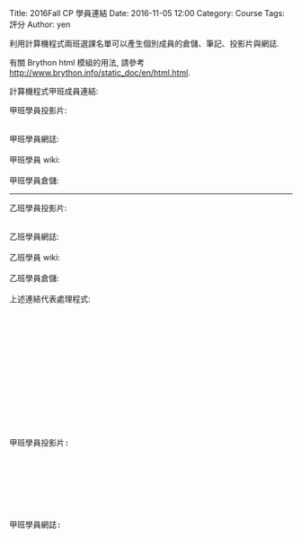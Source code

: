 Title: 2016Fall CP 學員連結
Date: 2016-11-05 12:00
Category: Course
Tags: 評分
Author: yen

利用計算機程式兩班選課名單可以產生個別成員的倉儲、筆記、投影片與網誌.

<!-- PELICAN_END_SUMMARY -->

有關 Brython html 模組的用法, 請參考 <a href="http://www.brython.info/static_doc/en/html.html">http://www.brython.info/static_doc/en/html.html</a>.

計算機程式甲班成員連結:

<!-- 導入 Brython 標準程式庫 -->
<script type="text/javascript" src="https://cdn.rawgit.com/brython-dev/brython/3.2.9/www/src/brython_dist.js">
</script>

<!-- 啟動 Brython -->
<script>
window.onload=function(){
brython(1);
}
</script>

<!-- 以下利用 Brython 程式執行檔案讀取與比對流程 -->
<!-- 假如需要用圖型表示數字, 則利用 canvas 繪圖 -->
<!-- <canvas id="plotarea" width="600" height="400"></canvas> -->

甲班學員投影片:

<div id="container1"></div>

<script type="text/python3" id="script1">
from browser import document, html
container1 = document['container1']
adata = open("./../users/a.txt").read()
alist = adata.splitlines()
n = 0
for stud_num in alist:
    if stud_num == "40523148":
        mlink = html.A(stud_num, href="http://ss"+str(stud_num)+".github.io/2016fallcp_hw")
    else:
        mlink = html.A(stud_num, href="http://s"+str(stud_num)+".github.io/2016fallcp_hw")
    mlink += " | "
    n = n +1
    if n%8 == 0:
        mlink += html.BR()
    container1 <= mlink
</script>

<br />
甲班學員網誌:

<div id="container2"></div>

<script type="text/python3" id="script2">
from browser import document, html
#from script1 import alist
adata = open("./../users/a.txt").read()
alist = adata.splitlines()
container2 = document['container2']
n = 0
for stud_num in alist:
    if stud_num == "40523148":
        mlink = html.A(stud_num, href="http://ss"+str(stud_num)+".github.io/2016fallcp_hw/blog")
    else:
        mlink = html.A(stud_num, href="http://s"+str(stud_num)+".github.io/2016fallcp_hw/blog")
    mlink += " | "
    n = n +1
    if n%8 == 0:
        mlink += html.BR()
    container2 <= mlink
</script>

<br />
甲班學員 wiki:

<div id="container3"></div>

<script type="text/python3" id="script3">
from browser import document, html
#from script1 import alist
adata = open("./../users/a.txt").read()
alist = adata.splitlines()
container3 = document['container3']
n = 0
for stud_num in alist:
    if stud_num == "40523148":
        mlink = html.A(stud_num, href="http://github.com/ss"+str(stud_num)+"/2016fallcp_hw/wiki")
    else:
        mlink = html.A(stud_num, href="http://github.com/s"+str(stud_num)+"/2016fallcp_hw/wiki")
    mlink += " | "
    n = n +1
    if n%8 == 0:
        mlink += html.BR()
    container3 <= mlink
</script>

<br />
甲班學員倉儲:

<div id="container4"></div>

<script type="text/python3" id="script4">
from browser import document, html
#from script1 import alist
adata = open("./../users/a.txt").read()
alist = adata.splitlines()
container4 = document['container4']
n = 0
for stud_num in alist:
    if stud_num == "40523148":
        mlink = html.A(stud_num, href="http://github.com/ss"+str(stud_num)+"/2016fallcp_hw")
    else:
        mlink = html.A(stud_num, href="http://github.com/s"+str(stud_num)+"/2016fallcp_hw")
    mlink += " | "
    n = n +1
    if n%8 == 0:
        mlink += html.BR()
    container4 <= mlink
</script>

<hr>

乙班學員投影片:

<div id="container5"></div>

<script type="text/python3" id="script5">
from browser import document, html
container5 = document['container5']
adata = open("./../users/b.txt").read()
alist = adata.splitlines()
n = 0
for stud_num in alist:
    if stud_num == "40023247":
        mlink = html.A(stud_num, href="http://"+str(stud_num)+".github.io/2016fallcp_hw")
    else:
        mlink = html.A(stud_num, href="http://s"+str(stud_num)+".github.io/2016fallcp_hw")
    mlink += " | "
    n = n +1
    if n%8 == 0:
        mlink += html.BR()
    container5 <= mlink
</script>

<br />
乙班學員網誌:

<div id="container6"></div>

<script type="text/python3" id="script6">
from browser import document, html
adata = open("./../users/b.txt").read()
alist = adata.splitlines()
container6 = document['container6']
n = 0
for stud_num in alist:
    if stud_num == "40023247":
        mlink = html.A(stud_num, href="http://"+str(stud_num)+".github.io/2016fallcp_hw/blog")
    else:
        mlink = html.A(stud_num, href="http://s"+str(stud_num)+".github.io/2016fallcp_hw/blog")
    mlink += " | "
    n = n +1
    if n%8 == 0:
        mlink += html.BR()
    container6 <= mlink
</script>

<br />
乙班學員 wiki:

<div id="container7"></div>

<script type="text/python3" id="script7">
from browser import document, html
adata = open("./../users/b.txt").read()
alist = adata.splitlines()
container7 = document['container7']
n = 0
for stud_num in alist:
    if stud_num == "40023247":
        mlink = html.A(stud_num, href="http://github.com/"+str(stud_num)+"/2016fallcp_hw/wiki")
    else:
        mlink = html.A(stud_num, href="http://github.com/s"+str(stud_num)+"/2016fallcp_hw/wiki")
    mlink += " | "
    n = n +1
    if n%8 == 0:
        mlink += html.BR()
    container7 <= mlink
</script>

<br />
乙班學員倉儲:

<div id="container8"></div>

<script type="text/python3" id="script8">
from browser import document, html
adata = open("./../users/b.txt").read()
alist = adata.splitlines()
container8 = document['container8']
n = 0
for stud_num in alist:
    if stud_num == "40023247":
        mlink = html.A(stud_num, href="http://github.com/"+str(stud_num)+"/2016fallcp_hw")
    else:
        mlink = html.A(stud_num, href="http://github.com/s"+str(stud_num)+"/2016fallcp_hw")
    mlink += " | "
    n = n +1
    if n%8 == 0:
        mlink += html.BR()
    container8 <= mlink
</script>

<br />
上述連結代表處理程式:

<pre class="brush: python">
<!-- 導入 Brython 標準程式庫 -->
<script type="text/javascript" 
    src="https://cdn.rawgit.com/brython-dev/brython/master/www/src/brython_dist.js">
</script>

<!-- 啟動 Brython -->
<script>
window.onload=function(){
brython(1);
}
</script>

<!-- 以下利用 Brython 程式執行檔案讀取與比對流程 -->
<!-- 假如需要用圖型表示數字, 則利用 canvas 繪圖 -->
<!-- <canvas id="plotarea" width="600" height="400"></canvas> -->

甲班學員投影片:

<div id="container1"></div>

<script type="text/python3" id="script1">
from browser import document, html
container1 = document['container1']
adata = open("./../users/a.txt").read()
alist = adata.splitlines()
n = 0
for stud_num in alist:
    if stud_num == "40523148":
        mlink = html.A(stud_num, href="http://ss"+str(stud_num)+".github.io/2016fallcp_hw")
    else:
        mlink = html.A(stud_num, href="http://s"+str(stud_num)+".github.io/2016fallcp_hw")
    mlink += " | "
    n = n +1
    if n%8 == 0:
        mlink += html.BR()
    container1 <= mlink
</script>

<br />
甲班學員網誌:

<div id="container2"></div>

<script type="text/python3" id="script2">
from browser import document, html
# 學員選課名單直接從 id 為 script1 的程式段中導入
from script1 import alist
container2 = document['container2']
n = 0
for stud_num in alist:
    if stud_num == "40523148":
        mlink = html.A(stud_num, href="http://ss"+str(stud_num)+".github.io/2016fallcp_hw/blog")
    else:
        mlink = html.A(stud_num, href="http://s"+str(stud_num)+".github.io/2016fallcp_hw/blog")
    mlink += " | "
    n = n +1
    if n%8 == 0:
        mlink += html.BR()
    container2 <= mlink
</script>
</pre>
